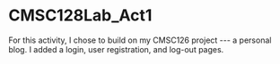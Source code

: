 # CMSC128Lab_Act1

For this activity, I chose to build on my CMSC126 project --- a personal blog.
I added a login, user registration, and log-out pages.
